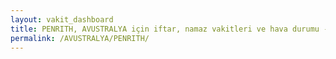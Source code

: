 ```yaml
---
layout: vakit_dashboard
title: PENRITH, AVUSTRALYA için iftar, namaz vakitleri ve hava durumu - ilçe/eyalet seç
permalink: /AVUSTRALYA/PENRITH/
---
```


<script type="text/javascript">
  var GLOBAL_COUNTRY = 'AVUSTRALYA';
  var GLOBAL_CITY = 'PENRITH';
  var GLOBAL_STATE = '';
  var lat = 72;
  var lon = 21;
</script>
